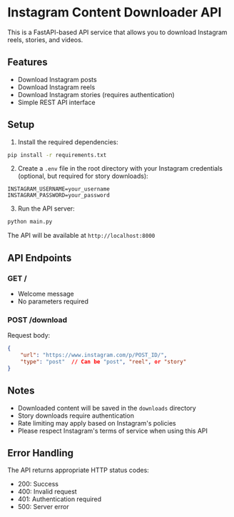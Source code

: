 # Instagram Content Downloader API

This is a FastAPI-based API service that allows you to download Instagram reels, stories, and videos.

## Features

- Download Instagram posts
- Download Instagram reels
- Download Instagram stories (requires authentication)
- Simple REST API interface

## Setup

1. Install the required dependencies:
```bash
pip install -r requirements.txt
```

2. Create a `.env` file in the root directory with your Instagram credentials (optional, but required for story downloads):
```
INSTAGRAM_USERNAME=your_username
INSTAGRAM_PASSWORD=your_password
```

3. Run the API server:
```bash
python main.py
```

The API will be available at `http://localhost:8000`

## API Endpoints

### GET /
- Welcome message
- No parameters required

### POST /download
Request body:
```json
{
    "url": "https://www.instagram.com/p/POST_ID/",
    "type": "post"  // Can be "post", "reel", or "story"
}
```

## Notes

- Downloaded content will be saved in the `downloads` directory
- Story downloads require authentication
- Rate limiting may apply based on Instagram's policies
- Please respect Instagram's terms of service when using this API

## Error Handling

The API returns appropriate HTTP status codes:
- 200: Success
- 400: Invalid request
- 401: Authentication required
- 500: Server error
